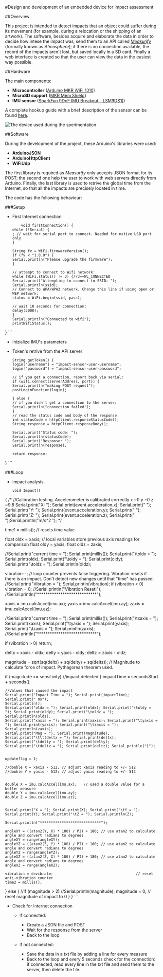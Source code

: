 #Design and development of an embedded device for impact assessment

##Overview

This project is intended to detect impacts that an object could suffer during its movement (for example, during a relocation or the shipping of an artwork).
The software, besides acquire and elaborate the data in order to decide how intese the impact was, send them to an API called [*Measurify*](https://drive.google.com/file/d/10dYphKwHbEJ-b69iEGDVpFh5caEc4vpM/view?usp=sharing) (formally known as *Atmosphere*); if there is no connection available, the record of the impacts aren't lost, but saved locally in a SD card.
Finally a web interface is created so that the user can view the data in the easiest way possible.

##Hardware

The main components:

- **Microcontroller** ([Arduino MKR WiFi 1010](https://store.arduino.cc/mkr-wifi-1010))
- **MicroSD support** ([MKR Mem Shield](https://store.arduino.cc/mkr-mem-shield))
- **IMU sensor** ([SparkFun 9DoF IMU Breakout - LSM9DS1)](https://www.sparkfun.com/products/13284))

A complete hookup guide with a brief description of the sensor can be found [here](https://learn.sparkfun.com/tutorials/lsm9ds1-breakout-hookup-guide?_ga=2.217884755.452313816.1563890620-213251003.1554896041).

![The device used during the sperimentation](images/figure1.jpg?raw=true "Figure 1")

##Software

During the development of the project, these Arduino's libraries were used:

- **ArduinoJSON**
- **ArduinoHttpClient**
- **WiFiUdp**

The first library is required as *Measurify* only accepts JSON format for its POST; the second one help the user to work with web servers directly from Arduino.
Finally, the last library is used to retrive the global time from the Internet, so that all the impacts are precisely located in time.

The code has the following behaviour:

###Setup

- First Internet connection

	```
		void firstConnection() {
  while (!Serial) {
    ; // wait for serial port to connect. Needed for native USB port only
  }

  String fv = WiFi.firmwareVersion();
  if (fv < "1.0.0") {
    Serial.println("Please upgrade the firmware");
  }

  // attempt to connect to Wifi network:
  while (WiFi.status() != 3) {//3==WL_CONNECTED
    Serial.print("Attempting to connect to SSID: ");
    Serial.println(ssid);
    // Connect to WPA/WPA2 network. Change this line if using open or WEP network:
    status = WiFi.begin(ssid, pass);

    // wait 10 seconds for connection:
    delay(5000);
  }
  Serial.println("Connected to wifi");
  printWifiStatus();
}
	```
- Inizialize IMU's parameters

- Token's retrive from the API server

	```
	String getToken() {
  login["username"] = "impact-sensor-user-username";
  login["password"] = "impact-sensor-user-password";

  // if you get a connection, report back via serial:
  if (wifi.connect(serverAddress, port)) {
    Serial.println("making POST request");
    postLoginFunction(login);

  } else {
    // if you didn't get a connection to the server:
    Serial.println("connection failed");
  }
  // read the status code and body of the response
  int statusCode = httpClient.responseStatusCode();
  String response = httpClient.responseBody();

  Serial.print("Status code: ");
  Serial.println(statusCode);
  Serial.print("Response: ");
  Serial.println(response);

  return response;
}
	```

###Loop

- Impact analysis

	```
	void Impact()
{
  /*
    //Calibration testing. Accelerometer is calibrated correctly x ~0 y ~0 z ~9.8
    Serial.print("X: "); Serial.print(event.acceleration.x); Serial.print(" ");
    Serial.print("Y: "); Serial.print(event.acceleration.y); Serial.print(" ");
    Serial.print("Z: "); Serial.print(event.acceleration.z); Serial.print(" ");Serial.println("m/s^2 ");
  */

  time1 = millis(); // resets time value

  float oldx = xaxis; // local variables store previous axis readings for comparison
  float oldy = yaxis;
  float oldz = zaxis;

  //Serial.print("current time = "); Serial.print(millis()); Serial.print("\toldx = "); Serial.print(oldx); Serial.print("\toldy = "); Serial.print(oldy); Serial.print("\toldz = "); Serial.println(oldz);

  vibration--; // loop counter prevents false triggering. Vibration resets if there is an impact. Don't detect new changes until that "time" has passed.
  //Serial.print("Vibration = "); Serial.println(vibration);
  if (vibration < 0) vibration = 0;
  //Serial.println("Vibration Reset!");
  //Serial.println("****************************");

  xaxis = imu.calcAccel(imu.ax);
  yaxis = imu.calcAccel(imu.ay);
  zaxis = imu.calcAccel(imu.az);

  //Serial.print("current time = "); Serial.print(millis()); Serial.print("\txaxis = "); Serial.print(xaxis); Serial.print("\tyaxis = "); Serial.print(yaxis); Serial.print("\tzaxis = "); Serial.println(zaxis);
  //Serial.println("****************************");

  if (vibration > 0) return;

  deltx = xaxis - oldx;
  delty = yaxis - oldy;
  deltz = zaxis - oldz;

  magnitude = sqrt(sq(deltx) + sq(delty) + sq(deltz)); // Magnitude to calculate force of impact. Pythagorean theorem used.

  if (magnitude >= sensitivity) //impact detected
  {
    impactTime = secondsStart + seconds();

    //Values that caused the impact
    Serial.print("Impact Time = "); Serial.print(impactTime); Serial.print(" ms");
    Serial.println();
    Serial.print("oldx = "); Serial.print(oldx); Serial.print("\toldy = "); Serial.print(oldy); Serial.print("\toldz = "); Serial.println(oldz);
    Serial.print("xaxis = "); Serial.print(xaxis); Serial.print("\tyaxis = "); Serial.print(yaxis); Serial.print("\tzaxis = "); Serial.println(zaxis);
    Serial.print("Mag = "); Serial.print(magnitude);
    Serial.print("\t\t(deltx = "); Serial.print(deltx);
    Serial.print("\tdelty = "); Serial.print(delty);
    Serial.print("\tdeltz = "); Serial.print(deltz); Serial.println(")");


    updateflag = 1;

    //double X = xaxis - 512; // adjust xaxis reading to +/- 512
    //double Y = yaxis - 512; // adjust yaxis reading to +/- 512


    double X = imu.calcAccel(imu.ax);   // used a double value for a better measure
    double Y = imu.calcAccel(imu.ay);
    double Z = imu.calcAccel(imu.az);


    Serial.print("X = "); Serial.print(X); Serial.print("\tY = "); Serial.print(Y); Serial.print("\tZ = "); Serial.println(Z);

    Serial.println("****************************");

    angleXY = ((atan2(Y, X) * 180) / PI) + 180; // use atan2 to calculate angle and convert radians to degrees
    angleXY = range(angleXY);
    angleYZ = ((atan2(Z, Y) * 180) / PI) + 180; // use atan2 to calculate angle and convert radians to degrees
    angleYZ = range(angleYZ);
    angleXZ = ((atan2(Z, X) * 180) / PI) + 180; // use atan2 to calculate angle and convert radians to degrees
    angleXZ = range(angleXZ);

    vibration = devibrate;                                      // reset anti-vibration counter
    time2 = millis();
  }
  else
  {
    //if (magnitude > 2)
    //Serial.println(magnitude);
    magnitude = 0;                                            // reset magnitude of impact to 0
  }
}
	```
	
- Check for Internet connection
	- If connected:
		- Create a JSON file and POST
		- Wait for the response from the server
		- Back to the loop
		
	- If not connected:
		- Save the data in a txt file by adding a line for every measure
		- Back to the loop and every 5 seconds check for the connection: if connected, read every line in the txt file and send them to the server, then delete the file.







